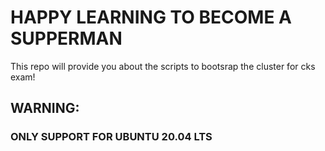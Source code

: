# HAPPY LEARNING TO BECOME A SUPPERMAN
This repo will provide you about the scripts to bootsrap the cluster for cks exam! 
## WARNING:
### ONLY SUPPORT FOR UBUNTU 20.04 LTS
